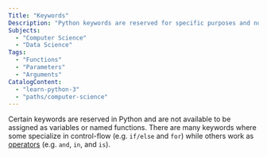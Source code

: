 ```yaml
---
Title: "Keywords"
Description: "Python keywords are reserved for specific purposes and not available for assignment."
Subjects:
  - "Computer Science"
  - "Data Science"
Tags:
  - "Functions"
  - "Parameters"
  - "Arguments"
CatalogContent:
  - "learn-python-3"
  - "paths/computer-science"
---
```


Certain keywords are reserved in Python and are not available to be assigned as variables or named functions. There are many keywords where some specialize in control-flow (e.g. `if/else` and `for`) while others work as [operators](https://www.codecademy.com/resources/docs/python/operators) (e.g. `and`, `in`, and `is`).
